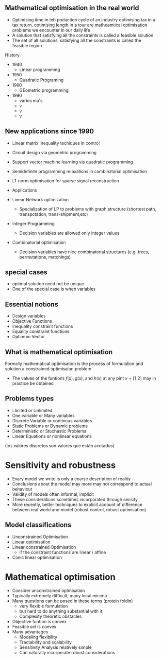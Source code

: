 ## Mathematical optimisation in the real world 
- Optimising time in teh poduction cycle of an industry optimising tax in a tax return, optimising length in a tour are matheamtical optimisation problems we encounter in our daily life
- A solution that satisfying all the constraints is called a feasible solution
- The set of all solutions, satisfying all the constraints is called the feasible region


HIstory
- 1940
	- Linear programming
- 1950
	- Quadratic Programing
- 1960
	- GEometric programming
- 1990
	- varios ma's
	- v
	- v
	- v

## New applications since 1990
- Linear matrix inequality techiques in control
- Circuit design via geometric programming
- Support vector machine learning vía quadratic programming
- Semidefinite programming relaxations in combinatorial optimisation
- L1-norm optimisation for sparse signal reconstruction
- Applications


- Linear Network optimization
	- Specialization of LP to problems with graph structure (shortest path, transpotation, trans-shipment,etc)
- Integer Programming
	- Decision variables are allowed only integer values
- Combinatorial optimisation
	- Decision variables have nice combinatorial structures (e.g. trees, permutations, matchings)



## special cases
- optimal solution need not be unique
- One of the special case is when variables


## Essential notions 
- Design variables
- Objective Functions
- Inequality constraint functions
- Equality constraint functions
- Optimum Vector

## What is mathematical optimisation
Formally mathematical optimisation is the process of formulation and solution a constrained optimisaion problem

- The values of the funtions $f(x), g(x)$, and $h(x)$ at any pint $x=[1.2]$ may in practice be obtained




## Problems types

- LImited or Unlimited
- One variable or Many variables
- Discrete Variable or continous variables
- Static Problems or Dynamic problems
- Deterministic or Stochastic Problems 
- Linear Equations or nonlinear equations

(los valores discretos son valores que están acotados)

# Sensitivity and robustness

- Evary model we write is only a coarse description of reality
- Conclusions about the model may more may not correspond to actual behaviour
- Validity of models often informal, implicit
- These considerations sometimes incorporated through sensity
- More recently, better techniques to explicit account of difference between real world and model (robust control, robust optimisation)

## Model classifications
- Unconstrained Optimisation
- Linear optimisation
- Linear constrained Optimisation
	- if the constraint functions are linear / affine
- Conic linear optimisation

# Mathematical optimisation

- Consider unconstrained optmisation
- Typically extremely difficult, many local minima
- Many questions can be posed in these terms (protein foldin)
	- very flexible formulation
	- but hard to do anything substantial with it
	- Complexity theoretic obstacles
- Objective funtion is convex
- Feasible set is convex
- Many advantages
	- Modeling flexibility
	- Tractability and scalability
	- Sensitivity Analysis relatively simple
	- Can naturally incorporate robust considerations


